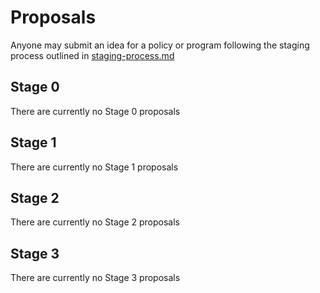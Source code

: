 # Proposals

Anyone may submit an idea for a policy or program following the staging process outlined in [staging-process.md](./staging-process.md)

## Stage 0

There are currently no Stage 0 proposals

## Stage 1

There are currently no Stage 1 proposals

## Stage 2

There are currently no Stage 2 proposals

## Stage 3

There are currently no Stage 3 proposals
